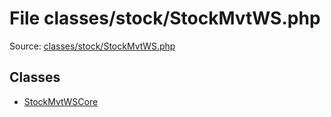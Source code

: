 File classes/stock/StockMvtWS.php
=========

Source: [classes/stock/StockMvtWS.php](https://github.com/PrestaShop/PrestaShop/blob/1.6.0.13/classes/stock/StockMvtWS.php)


Classes
-------

* [StockMvtWSCore](class.StockMvtWSCore.md)

